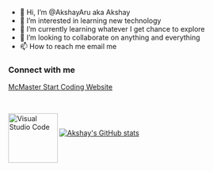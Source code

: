 - 👋 Hi, I’m @AkshayAru aka Akshay
- 👀 I’m interested in learning new technology
- 🌱 I’m currently learning whatever I get chance to explore
- 💞️ I’m looking to collaborate on anything and everything
- 📫 How to reach me email me

### Connect with me
[McMaster Start Coding Website](http://outreach.mcmaster.ca)

<br />

[<img align="left" alt="Visual Studio Code" width="100px" src="https://w7.pngwing.com/pngs/407/726/png-transparent-cartoon-school-cartoon-child-child-photography-hand-thumbnail.png" />][WebPlaylist]

<br />

[![Akshay's GitHub stats](https://github-readme-stats.vercel.app/api?username=AkshayAru)](https://github.com/AkshayAru/github-readme-stats)


[WebPlaylist]: https://www.youtube.com/watch?v=ECuqb5Tv9qI&ab_channel=codeSTACKr
<!---
AkshayAru/AkshayAru is a ✨ special ✨ repository because its `README.md` (this file) appears on your GitHub profile.
You can click the Preview link to take a look at your changes.
--->
